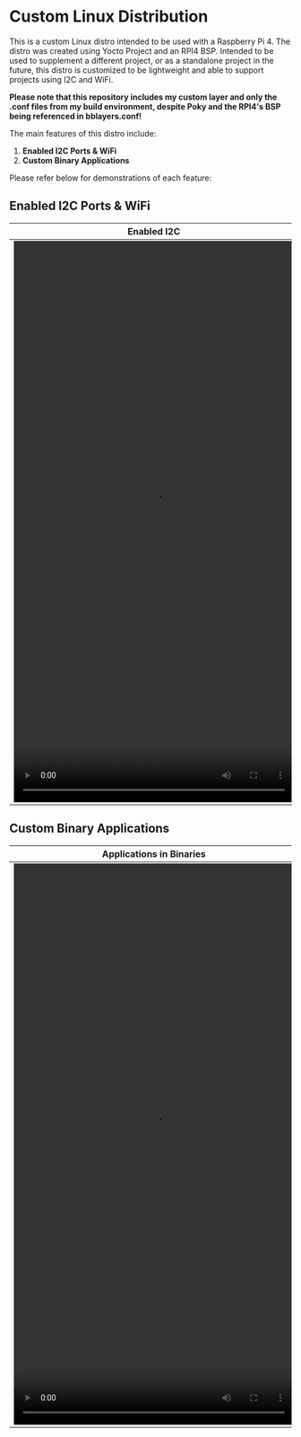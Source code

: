 # Custom Linux Distribution

This is a custom Linux distro intended to be used with a Raspberry Pi 4. The distro was created using Yocto Project and an RPI4 BSP. Intended to be used to supplement a different project, or as a standalone project in the future, this distro is customized to be lightweight and able to support projects using I2C and WiFi.

**Please note that this repository includes my custom layer and only the .conf files from my build environment, despite Poky and the RPI4's BSP being referenced in bblayers.conf!**

The main features of this distro include:

1. **Enabled I2C Ports & WiFi** 
2. **Custom Binary Applications**

Please refer below for demonstrations of each feature:

## Enabled I2C Ports & WiFi
Enabled I2C  | Enabled WiFi
------------- | -------------
<video src="" width = 500 height = 1000>  |  <video src="https://github.com/mattwheatley98/CustomLinuxDistribution/assets/113391095/523fcc7e-55e1-4a24-b2f3-c36175a44051" width = 500 height = 1000>
  
## Custom Binary Applications
Applications in Binaries  | Using the Applications
------------- | -------------
<video src="https://github.com/mattwheatley98/CustomLinuxDistribution/assets/113391095/8d859f5a-731e-4c1f-b5b1-adeccf90f08e" width = 500 height = 1000>  |  <video src="https://github.com/mattwheatley98/CustomLinuxDistribution/assets/113391095/cd329e3c-7928-46ba-b863-4f8d0c534f0b" width = 500 height = 1000>
